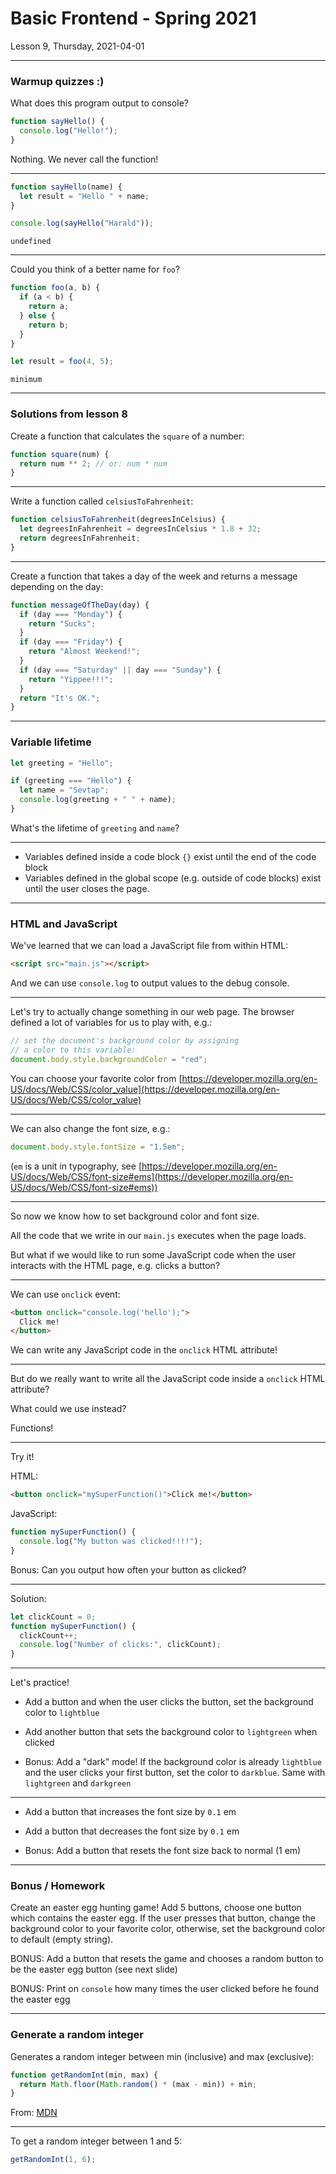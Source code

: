 <!-- .slide: id="lesson9" -->

# Basic Frontend - Spring 2021

Lesson 9, Thursday, 2021-04-01

---

### Warmup quizzes :)

What does this program output to console?

```js
function sayHello() {
  console.log("Hello!");
}
```

Nothing. We never call the function!<!-- .element: class="fragment" -->

---

```js
function sayHello(name) {
  let result = "Hello " + name;
}

console.log(sayHello("Harald"));
```

`undefined`<!-- .element: class="fragment" -->

---

Could you think of a better name for `foo`?

```js
function foo(a, b) {
  if (a < b) {
    return a;
  } else {
    return b;
  }
}

let result = foo(4, 5);
```

`minimum`<!-- .element: class="fragment" -->

---

### Solutions from lesson 8

Create a function that calculates the `square` of a number:

```js
function square(num) {
  return num ** 2; // or: num * num
}
```

---

Write a function called `celsiusToFahrenheit`:

```js
function celsiusToFahrenheit(degreesInCelsius) {
  let degreesInFahrenheit = degreesInCelsius * 1.8 + 32;
  return degreesInFahrenheit;
}
```

---

Create a function that takes a day of the week and returns a message depending on the day:

```js
function messageOfTheDay(day) {
  if (day === "Monday") {
    return "Sucks";
  }
  if (day === "Friday") {
    return "Almost Weekend!";
  }
  if (day === "Saturday" || day === "Sunday") {
    return "Yippee!!!";
  }
  return "It's OK.";
}
```

---

### Variable lifetime

```js
let greeting = "Hello";

if (greeting === "Hello") {
  let name = "Sevtap";
  console.log(greeting + " " + name);
}
```

What's the lifetime of `greeting` and `name`?

---

- Variables defined inside a code block `{}` exist until the end of the code block
- Variables defined in the global scope (e.g. outside of code blocks) exist until the user closes the page.

---

### HTML and JavaScript

We've learned that we can load a JavaScript file from within HTML:

```html
<script src="main.js"></script>
```

And we can use `console.log` to output values to the debug console.

---

Let's try to actually change something in our web page. The browser defined a lot of variables for us to play with, e.g.:

```js
// set the document's background color by assigning
// a color to this variable:
document.body.style.backgroundColor = "red";
```

You can choose your favorite color from [https://developer.mozilla.org/en-US/docs/Web/CSS/color_value](https://developer.mozilla.org/en-US/docs/Web/CSS/color_value)

---

We can also change the font size, e.g.:

```js
document.body.style.fontSize = "1.5em";
```

(`em` is a unit in typography, see [https://developer.mozilla.org/en-US/docs/Web/CSS/font-size#ems](https://developer.mozilla.org/en-US/docs/Web/CSS/font-size#ems))

---

So now we know how to set background color and font size.

All the code that we write in our `main.js` executes when the page loads.

But what if we would like to run some JavaScript code when the user interacts with the HTML page, e.g. clicks a button?

---

We can use `onclick` event:

```html
<button onclick="console.log('hello');">
  Click me!
</button>
```

We can write any JavaScript code in the `onclick` HTML attribute!

---

But do we really want to write all the JavaScript code inside a `onclick` HTML attribute?

What could we use instead?

Functions!<!-- .element: class="fragment" -->

---

Try it!

HTML:

```html
<button onclick="mySuperFunction()">Click me!</button>
```

JavaScript:

```js
function mySuperFunction() {
  console.log("My button was clicked!!!!");
}
```

Bonus: Can you output how often your button as clicked?

---

Solution:

```js
let clickCount = 0;
function mySuperFunction() {
  clickCount++;
  console.log("Number of clicks:", clickCount);
}
```

---

Let's practice!

- Add a button and when the user clicks the button, set the background color to `lightblue`
- Add another button that sets the background color to `lightgreen` when clicked

- Bonus: Add a "dark" mode! If the background color is already `lightblue` and the user clicks your first button, set the color to `darkblue`. Same with `lightgreen` and `darkgreen`

---

- Add a button that increases the font size by `0.1` em
- Add a button that decreases the font size by `0.1` em

- Bonus: Add a button that resets the font size back to normal (1 em)

---

### Bonus / Homework

Create an easter egg hunting game! Add 5 buttons, choose one button which contains the easter egg. If the user presses that button, change the background color to your favorite color, otherwise, set the background color to default (empty string).

BONUS: Add a button that resets the game and chooses a random button to be the easter egg button (see next slide)

BONUS: Print on `console` how many times the user clicked before he found the easter egg

---

### Generate a random integer

Generates a random integer between min (inclusive) and max (exclusive):

```js
function getRandomInt(min, max) {
  return Math.floor(Math.random() * (max - min)) + min;
}
```

From: [MDN](https://developer.mozilla.org/de/docs/Web/JavaScript/Reference/Global_Objects/Math/random)

---

To get a random integer between 1 and 5:

```js
getRandomInt(1, 6);
```
